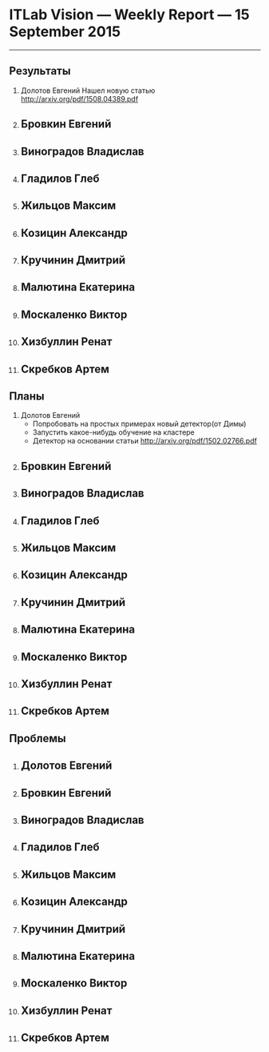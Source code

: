 # ITLab Vision — Weekly Report — 15 September 2015

----------------

## Результаты

  1. Долотов Евгений
     Нашел новую статью http://arxiv.org/pdf/1508.04389.pdf
  1. Бровкин Евгений
     - 
  1. Виноградов Владислав
     - 
  1. Гладилов Глеб
     - 
  1. Жильцов Максим
     - 
  1. Козицин Александр
     - 
  1. Кручинин Дмитрий
     - 
  1. Малютина Екатерина
     - 
  1. Москаленко Виктор
     - 
  1. Хизбуллин Ренат
     - 
  1. Скребков Артем
     - 

## Планы

  1. Долотов Евгений
     - Попробовать на простых примерах новый детектор(от Димы)
	 - Запустить какое-нибудь обучение на кластере
	 - Детектор на основании статьи http://arxiv.org/pdf/1502.02766.pdf
  1. Бровкин Евгений
     - 
  1. Виноградов Владислав
     - 
  1. Гладилов Глеб
     - 
  1. Жильцов Максим
     - 
  1. Козицин Александр
     - 
  1. Кручинин Дмитрий
     - 
  1. Малютина Екатерина
     - 
  1. Москаленко Виктор
     - 
  1. Хизбуллин Ренат
     - 
  1. Скребков Артем
     - 

## Проблемы

  1. Долотов Евгений
     - 
  1. Бровкин Евгений
     - 
  1. Виноградов Владислав
     - 
  1. Гладилов Глеб
     - 
  1. Жильцов Максим
     - 
  1. Козицин Александр
     - 
  1. Кручинин Дмитрий
     - 
  1. Малютина Екатерина
     - 
  1. Москаленко Виктор
     - 
  1. Хизбуллин Ренат
     - 
  1. Скребков Артем
     - 

